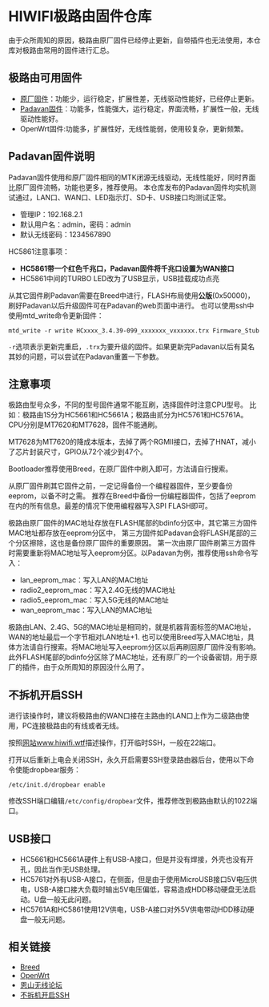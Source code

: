 # HIWIFI极路由固件仓库

由于众所周知的原因，极路由原厂固件已经停止更新，自带插件也无法使用，本仓库对极路由常用的固件进行汇总。

## 极路由可用固件

- [原厂固件](Factory)：功能少，运行稳定，扩展性差，无线驱动性能好，已经停止更新。
- [Padavan固件](Padavan)：功能多，性能强大，运行稳定，界面流畅，扩展性一般，无线驱动性能好。
- OpenWrt固件:功能多，扩展性好，无线性能弱，使用较复杂，更新频繁。

## Padavan固件说明

Padavan固件使用和原厂固件相同的MTK闭源无线驱动，无线性能好，同时界面比原厂固件流畅，功能也更多，推荐使用。
本仓库发布的Padavan固件均实机测试通过，LAN口、WAN口、LED指示灯、SD卡、USB接口均测试正常。

- 管理IP：192.168.2.1
- 默认用户名：admin，密码：admin
- 默认无线密码：1234567890

HC5861注意事项：

- **HC5861带一个红色千兆口，Padavan固件将千兆口设置为WAN接口**
- HC5861中间的TURBO LED改为了USB显示，USB挂载成功点亮

从其它固件刷Padavan需要在Breed中进行，FLASH布局使用**公版**(0x50000)，刷好Padavan以后升级固件可在Padavan的web页面中进行。
也可以使用ssh中使用mtd_write命令更新固件：

`mtd_write -r write HCxxxx_3.4.39-099_xxxxxxx_vxxxxxx.trx Firmware_Stub`

`-r`选项表示更新完重启，`.trx`为要升级的固件。如果更新完Padavan以后有莫名其妙的问题，可以尝试在Padavan重置一下参数。

## 注意事项

极路由型号众多，不同的型号固件通常不能互刷，选择固件时注意CPU型号。
比如：极路由1S分为HC5661和HC5661A；极路由贰分为HC5761和HC5761A。CPU分别是MT7620和MT7628，固件不能通刷。

MT7628为MT7620的降成本版本，去掉了两个RGMII接口，去掉了HNAT，减小了芯片封装尺寸，GPIO从72个减少到47个。

Bootloader推荐使用Breed，在原厂固件中刷入即可，方法请自行搜索。

从原厂固件刷其它固件之前，一定记得备份一个编程器固件，至少要备份eeprom，以备不时之需。
推荐在Breed中备份一份编程器固件，包括了eeprom在内的所有信息。最差的情况下使用编程器写入SPI FLASH即可。

极路由原厂固件的MAC地址存放在FLASH尾部的bdinfo分区中，其它第三方固件MAC地址都存放在eeprom分区中，
第三方固件如Padavan会将FLASH尾部的三个分区擦除，这也是备份原厂固件的重要原因。
第一次由原厂固件刷第三方固件时需要重新将MAC地址写入eeprom分区。以Padavan为例，推荐使用ssh命令写入：

- lan_eeprom_mac：写入LAN的MAC地址
- radio2_eeprom_mac：写入2.4G无线的MAC地址
- radio5_eeprom_mac：写入5G无线的MAC地址
- wan_eeprom_mac：写入LAN的MAC地址

极路由LAN、2.4G、5G的MAC地址是相同的，就是机器背面标签的MAC地址，WAN的地址最后一个字节相对LAN地址+1.
也可以使用Breed写入MAC地址，具体方法请自行搜索。将MAC地址写入eeprom分区以后再刷回原厂固件没有影响。
此外FLASH尾部的bdinfo分区除了MAC地址，还有原厂的一个设备密钥，用于原厂的插件，由于众所周知的原因没什么用了。

## 不拆机开启SSH

进行该操作时，建议将极路由的WAN口接在主路由的LAN口上作为二级路由使用，PC连接极路由的有线或者无线。

按照[网站www.hiwifi.wtf](http://www.hiwifi.wtf)描述操作，打开临时SSH，一般在22端口。

打开以后重新上电会关闭SSH，永久开启需要SSH登录路由器后台，使用以下命令使能dropbear服务：

```
/etc/init.d/dropbear enable
```

修改SSH端口编辑`/etc/config/dropbear`文件，推荐修改到极路由默认的1022端口。

## USB接口

- HC5661和HC5661A硬件上有USB-A接口，但是并没有焊接，外壳也没有开孔，因此当作无USB处理。
- HC5761对外有USB-A接口，在侧面，但是由于使用MicroUSB接口5V电压供电，USB-A接口接大负载时输出5V电压偏低，容易造成HDD移动硬盘无法启动。U盘一般无此问题。
- HC5761A和HC5861使用12V供电，USB-A接口对外5V供电带动HDD移动硬盘一般无问题。

## 相关链接

- [Breed](https://breed.hackpascal.net)
- [OpenWrt](https://openwrt.org/)
- [恩山无线论坛](https://www.right.com.cn/forum)
- [不拆机开启SSH](http://www.hiwifi.wtf)